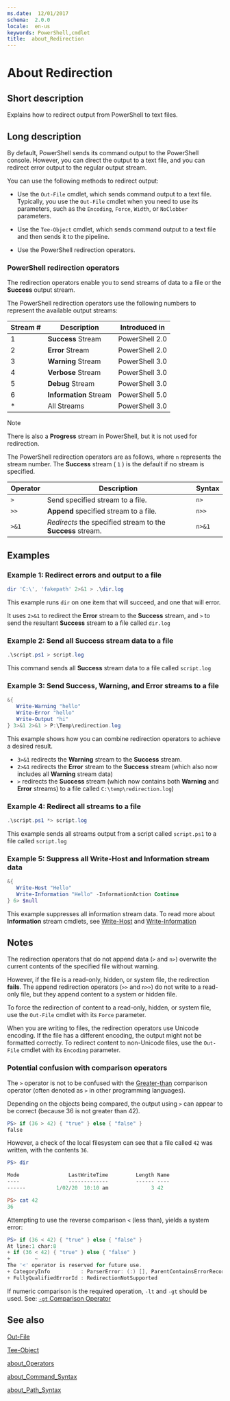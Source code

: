 ```yaml
---
ms.date:  12/01/2017
schema:  2.0.0
locale:  en-us
keywords: PowerShell,cmdlet
title:  about_Redirection
---
```

# About Redirection

## Short description
Explains how to redirect output from PowerShell to text files.

## Long description

By default, PowerShell sends its command output to the PowerShell console.
However, you can direct the output to a text file, and you can redirect error
output to the regular output stream.

You can use the following methods to redirect output:

- Use the `Out-File` cmdlet, which sends command output to a text file.
  Typically, you use the `Out-File` cmdlet when you need to use its parameters,
  such as the `Encoding`, `Force`, `Width`, or `NoClobber` parameters.

- Use the `Tee-Object` cmdlet, which sends command output to a text file and
  then sends it to the pipeline.

- Use the PowerShell redirection operators.

### PowerShell redirection operators

The redirection operators enable you to send streams of data to a file or the
**Success** output stream.

The PowerShell redirection operators use the following numbers to represent
the available output streams:

|Stream # |Description  |Introduced in |
|---------|---------|---------|
|1|**Success** Stream|PowerShell 2.0|
|2|**Error** Stream|PowerShell 2.0|
|3|**Warning** Stream|PowerShell 3.0|
|4|**Verbose** Stream|PowerShell 3.0|
|5|**Debug** Stream|PowerShell 3.0|
|6|**Information** Stream|PowerShell 5.0|
|*|All Streams|PowerShell 3.0|

> [!NOTE]
> There is also a **Progress** stream in PowerShell, but it is not used for
> redirection.

The PowerShell redirection operators are as follows, where `n` represents
the stream number. The **Success** stream ( `1` ) is the default if no stream
is specified.

|Operator|Description| Syntax|
|---------|---------|--------|
|`>`|Send specified stream to a file.|`n>`|
|`>>`|**Append** specified stream to a file.|`n>>`|
|`>&1`|*Redirects* the specified stream to the **Success** stream.|`n>&1`|

## Examples

### Example 1: Redirect errors and output to a file

```powershell
dir 'C:\', 'fakepath' 2>&1 > .\dir.log
```

This example runs `dir` on one item that will succeed, and one that will error.

It uses `2>&1` to redirect the **Error** stream to the **Success** stream, and
`>` to send the resultant **Success** stream to a file called `dir.log`

### Example 2: Send all Success stream data to a file

```powershell
.\script.ps1 > script.log
```

This command sends all **Success** stream data to a file called `script.log`

### Example 3: Send Success, Warning, and Error streams to a file

```powershell
&{
   Write-Warning "hello"
   Write-Error "hello"
   Write-Output "hi"
} 3>&1 2>&1 > P:\Temp\redirection.log
```

This example shows how you can combine redirection operators to achieve a
desired result.

- `3>&1` redirects the **Warning** stream to the **Success** stream.
- `2>&1` redirects the **Error** stream to the **Success** stream (which also
  now includes all **Warning** stream data)
- `>` redirects the **Success** stream (which now contains both **Warning**
  and **Error** streams) to a file called `C:\temp\redirection.log`)

### Example 4: Redirect all streams to a file

```powershell
.\script.ps1 *> script.log
```

This example sends all streams output from a script called `script.ps1` to a
file called `script.log`

### Example 5: Suppress all Write-Host and Information stream data

```powershell
&{
   Write-Host "Hello"
   Write-Information "Hello" -InformationAction Continue
} 6> $null
```

This example suppresses all information stream data. To read more about
**Information** stream cmdlets, see [Write-Host](../../microsoft.powershell.utility/Write-Host.md) and [Write-Information](../../microsoft.powershell.utility/Write-Information.md)

## Notes

The redirection operators that do not append data (`>` and `n>`) overwrite the
current contents of the specified file without warning.

However, if the file is a read-only, hidden, or system file, the
redirection **fails**. The append redirection operators (`>>` and `n>>`) do not write
to a read-only file, but they append content to a system or hidden file.

To force the redirection of content to a read-only, hidden, or system file,
use the `Out-File` cmdlet with its `Force` parameter.

When you are writing to files, the redirection operators use Unicode encoding.
If the file has a different encoding, the output might not be formatted
correctly. To redirect content to non-Unicode files, use the `Out-File` cmdlet
with its `Encoding` parameter.

### Potential confusion with comparison operators

The `>` operator is not to be confused with the [Greater-than](about_Comparison_Operators.md#-gt) comparison operator (often denoted as `>` in other programming languages).

Depending on the objects being compared, the output using `>` can appear to be correct (because 36 is not greater than 42).

```powershell
PS> if (36 > 42) { "true" } else { "false" }
false
```

However, a check of the local filesystem can see that a file called `42` was written, with the contents `36`.

```powershell
PS> dir

Mode                LastWriteTime         Length Name
----                -------------         ------ ----
------          1/02/20  10:10 am              3 42

PS> cat 42
36
```

Attempting to use the reverse comparison `<` (less than), yields a system error:

```powershell
PS> if (36 < 42) { "true" } else { "false" }
At line:1 char:8
+ if (36 < 42) { "true" } else { "false" }
+        ~
The '<' operator is reserved for future use.
+ CategoryInfo          : ParserError: (:) [], ParentContainsErrorRecordException
+ FullyQualifiedErrorId : RedirectionNotSupported
```

If numeric comparison is the required operation, `-lt` and `-gt` should be used. See: [`-gt` Comparison Operator](about_Comparison_Operators.md#-gt)

## See also

[Out-File](../../microsoft.powershell.utility/Out-File.md)

[Tee-Object](../../microsoft.powershell.utility/Tee-Object.md)

[about_Operators](about_Operators.md)

[about_Command_Syntax](about_Command_Syntax.md)

[about_Path_Syntax](about_Path_Syntax.md)